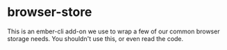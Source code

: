 # browser-store

This is an ember-cli add-on we use to wrap a few of our common browser storage needs. You shouldn't use this, or even read the code.

